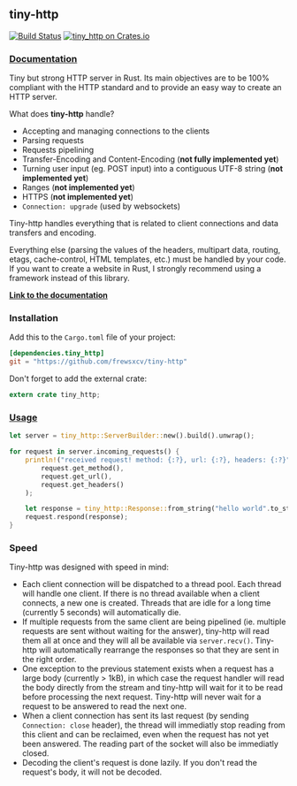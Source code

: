 ## tiny-http

[![Build Status](https://travis-ci.org/frewsxcv/tiny-http.svg?branch=master)](https://travis-ci.org/frewsxcv/tiny-http)
[![tiny\_http on Crates.io](https://meritbadge.herokuapp.com/tiny_http)](https://crates.io/crates/tiny\_http)

### [Documentation](https://frewsxcv.github.io/tiny-http)

Tiny but strong HTTP server in Rust.
Its main objectives are to be 100% compliant with the HTTP standard and to provide an easy way to create an HTTP server.

What does **tiny-http** handle?
 - Accepting and managing connections to the clients
 - Parsing requests
 - Requests pipelining
 - Transfer-Encoding and Content-Encoding (**not fully implemented yet**)
 - Turning user input (eg. POST input) into a contiguous UTF-8 string (**not implemented yet**)
 - Ranges (**not implemented yet**)
 - HTTPS (**not implemented yet**)
 - `Connection: upgrade` (used by websockets)

Tiny-http handles everything that is related to client connections and data transfers and encoding.

Everything else (parsing the values of the headers, multipart data, routing, etags, cache-control, HTML templates, etc.) must be handled by your code.
If you want to create a website in Rust, I strongly recommend using a framework instead of this library.

[**Link to the documentation**](http://www.rust-ci.org/tomaka/tiny-http/doc/tiny_http/index.html)

### Installation

Add this to the `Cargo.toml` file of your project:

```toml
[dependencies.tiny_http]
git = "https://github.com/frewsxcv/tiny-http"
```

Don't forget to add the external crate:

```rust
extern crate tiny_http;
```

### [Usage](http://www.rust-ci.org/frewsxcv/tiny-http/doc/tiny-http/index.html)

```rust
let server = tiny_http::ServerBuilder::new().build().unwrap();

for request in server.incoming_requests() {
    println!("received request! method: {:?}, url: {:?}, headers: {:?}",
        request.get_method(),
        request.get_url(),
        request.get_headers()
    );

    let response = tiny_http::Response::from_string("hello world".to_string());
    request.respond(response);
}
```

### Speed

Tiny-http was designed with speed in mind:
 - Each client connection will be dispatched to a thread pool. Each thread will handle one client.
 If there is no thread available when a client connects, a new one is created. Threads that are idle
 for a long time (currently 5 seconds) will automatically die.
 - If multiple requests from the same client are being pipelined (ie. multiple requests
 are sent without waiting for the answer), tiny-http will read them all at once and they will
 all be available via `server.recv()`. Tiny-http will automatically rearrange the responses
 so that they are sent in the right order.
 - One exception to the previous statement exists when a request has a large body (currently > 1kB),
 in which case the request handler will read the body directly from the stream and tiny-http
 will wait for it to be read before processing the next request. Tiny-http will never wait for
 a request to be answered to read the next one.
 - When a client connection has sent its last request (by sending `Connection: close` header),
 the thread will immediatly stop reading from this client and can be reclaimed, even when the
 request has not yet been answered. The reading part of the socket will also be immediatly closed.
 - Decoding the client's request is done lazily. If you don't read the request's body, it will not
 be decoded.
